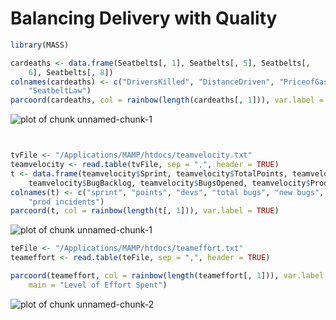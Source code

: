 Balancing Delivery with Quality
========================================================



```r
library(MASS)

cardeaths <- data.frame(Seatbelts[, 1], Seatbelts[, 5], Seatbelts[, 
    6], Seatbelts[, 8])
colnames(cardeaths) <- c("DriversKilled", "DistanceDriven", "PriceofGas", 
    "SeatbeltLaw")
parcoord(cardeaths, col = rainbow(length(cardeaths[, 1])), var.label = TRUE)
```

![plot of chunk unnamed-chunk-1](figure/unnamed-chunk-11.png) 

```r


tvFile <- "/Applications/MAMP/htdocs/teamvelocity.txt"
teamvelocity <- read.table(tvFile, sep = ",", header = TRUE)
t <- data.frame(teamvelocity$Sprint, teamvelocity$TotalPoints, teamvelocity$TotalDevs, 
    teamvelocity$BugBacklog, teamvelocity$BugsOpened, teamvelocity$ProductionIncidents)
colnames(t) <- c("sprint", "points", "devs", "total bugs", "new bugs", 
    "prod incidents")
parcoord(t, col = rainbow(length(t[, 1])), var.label = TRUE)
```

![plot of chunk unnamed-chunk-1](figure/unnamed-chunk-12.png) 




```r
teFile <- "/Applications/MAMP/htdocs/teameffort.txt"
teameffort <- read.table(teFile, sep = ",", header = TRUE)

parcoord(teameffort, col = rainbow(length(teameffort[, 1])), var.label = TRUE, 
    main = "Level of Effort Spent")
```

![plot of chunk unnamed-chunk-2](figure/unnamed-chunk-2.png) 

